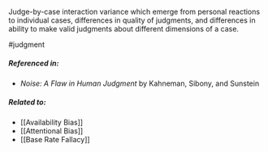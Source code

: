 Judge-by-case interaction variance which emerge from personal reactions to individual cases, differences in quality of judgments, and differences in ability to make valid judgments about different dimensions of a case.

#judgment 

##### Referenced in: 

- *Noise: A Flaw in Human Judgment* by Kahneman, Sibony, and Sunstein

##### Related to: 

- [[Availability Bias]] 
- [[Attentional Bias]] 
- [[Base Rate Fallacy]] 
